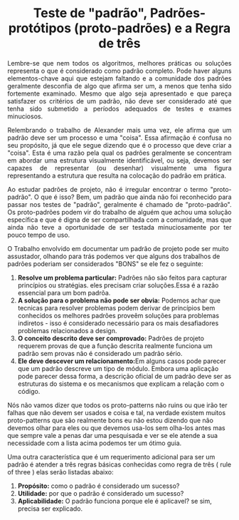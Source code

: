 <h1 align = "center"> Teste de "padrão", Padrões-protótipos (proto-padrões) e a Regra de três </h1>

<p align = "justify">Lembre-se que nem todos os algoritmos, melhores práticas ou soluções representa o que é considerado como padrão completo. Pode haver alguns elementos-chave aqui que estejam faltando e a comunidade dos padrões geralmente desconfia de algo que afirma ser um, a menos que tenha sido fortemente examinado. Mesmo que algo seja apresentado e que pareça satisfazer os critérios de um padrão, não deve ser considerado até que tenha sido submetido a períodos adequados de testes e exames minuciosos.</p>

<p align = "justify">Relembrando o trabalho de Alexander mais uma vez, ele afirma que um padrão deve ser um processo e uma "coisa". Essa afirmação é confusa no seu propósito, já que ele segue dizendo que é o processo que deve criar a "coisa". Esta é uma razão pela qual os padrões geralmente se concentram em abordar uma estrutura visualmente identificável, ou seja, devemos ser capazes de representar (ou desenhar) visualmente uma figura representando a estrutura que resulta na colocação do padrão em prática.</p>

<p align = "justify">Ao estudar padrões de projeto, não é irregular encontrar o termo "proto-padrão". O que é isso? Bem, um padrão que ainda não foi reconhecido para passar nos testes de "padrão", geralmente é chamado de "proto-padrão". Os proto-padrões podem vir do trabalho de alguém que achou uma solução específica e que é digna de ser compartilhada com a comunidade, mas que ainda não teve a oportunidade de ser testada minuciosamente por ter pouco tempo de uso.</p>

O Trabalho envolvido em documentar um padrão de projeto pode ser muito assustador, olhando para trás podemos ver que alguns dos trabalhos de padrões poderiam ser
considerados "BONS" se ele fez o seguinte:

<ol>

  <li>
    <b>Resolve um problema particular:</b> Padrões não são feitos para capturar princípios ou stratégias. eles precisam criar soluções.Essa é a razão essencial para um bom padrõa.
  </li>

  <li>
    <b>A solução para o problema não pode ser obvia:</b> Podemos achar que tecnicas para resolver problemas podem derivar de princípios bem conhecidos os melhores padrões proveêm soluções para problemas indiretos - isso é considerado necessário para os mais desafiadores problemas relacionados a design.
  </li>

  <li>
    <b>O conceito descrito deve ser comprovado:</b> Padrões de projeto requerem provas de que a função descrita realmente funciona um padrão sem provas não é considerado um padrão sério.
  </li>

  <li>
    <b>Ele deve descever um relacionamento:</b>Em alguns casos pode parecer que um padrão descreve um tipo de módulo. Embora uma aplicação pode parecer dessa forma, a descrição oficial de um padrão deve ser as estruturas do sistema e os mecanismos que explicam a relação com o código.
  </li>

</ol>

Nós não vamos dizer que todos os proto-patterns não ruins ou que irão ter falhas que não devem ser usados e coisa e tal, na verdade
existem muitos proto-patterns que são realmente bons eu não estou dizendo que não devemos olhar para eles ou que devemos usa-los sem
olha-los antes mas que sempre vale a penas dar uma pesquisada e ver se ele atende a sua necessidade com a lista acima podemos ter um
ótimo guia.

Uma outra característica que é um requerimento adicional para ser um padrão é atender a três regras básicas conhecidas como regra de três ( rule of three )
elas serão listadas abaixo:

<ol>
  <li>
    <b>Propósito:</b> como o padrão é considerado um sucesso?
  </li>

  <li>
    <b>Utilidade:</b> por que o padrão é considerado um sucesso?
  </li>

  <li>
    <b>Aplicabilidade:</b> O padrão funciona porque ele é aplicavel? se sim, precisa ser explicado.
  </li>
</ol>

